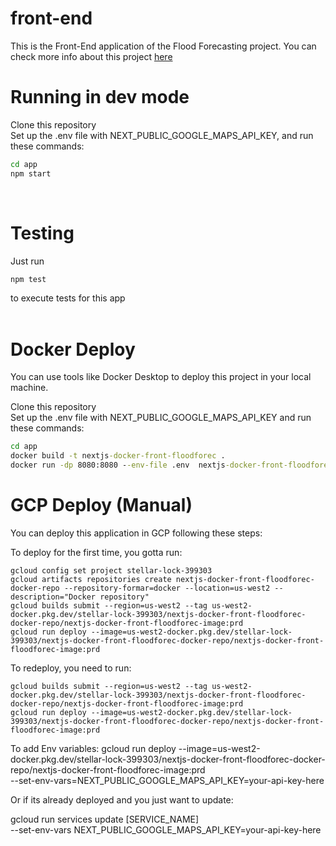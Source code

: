 # front-end

This is the Front-End application of the Flood Forecasting project.
You can check more info about this project [here](https://github.com/Grupo-Z-CIn-ES-23-1/projeto-es)

# Running in dev mode

Clone this repository  
Set up the .env file with NEXT_PUBLIC_GOOGLE_MAPS_API_KEY, and run these commands:

```cmd
cd app
npm start
```

<br>

# Testing

Just run

```cmd
npm test
```

to execute tests for this app  
<br>

# Docker Deploy

You can use tools like Docker Desktop to deploy this project in your local machine.

Clone this repository  
Set up the .env file with NEXT_PUBLIC_GOOGLE_MAPS_API_KEY and run these commands:

```cmd
cd app
docker build -t nextjs-docker-front-floodforec .
docker run -dp 8080:8080 --env-file .env  nextjs-docker-front-floodforec
```

# GCP Deploy (Manual)

You can deploy this application in GCP following these steps:

To deploy for the first time, you gotta run:

```
gcloud config set project stellar-lock-399303
gcloud artifacts repositories create nextjs-docker-front-floodforec-docker-repo --repository-formar=docker --location=us-west2 --description="Docker repository"
gcloud builds submit --region=us-west2 --tag us-west2-docker.pkg.dev/stellar-lock-399303/nextjs-docker-front-floodforec-docker-repo/nextjs-docker-front-floodforec-image:prd
gcloud run deploy --image=us-west2-docker.pkg.dev/stellar-lock-399303/nextjs-docker-front-floodforec-docker-repo/nextjs-docker-front-floodforec-image:prd
```

To redeploy, you need to run:

```
gcloud builds submit --region=us-west2 --tag us-west2-docker.pkg.dev/stellar-lock-399303/nextjs-docker-front-floodforec-docker-repo/nextjs-docker-front-floodforec-image:prd
gcloud run deploy --image=us-west2-docker.pkg.dev/stellar-lock-399303/nextjs-docker-front-floodforec-docker-repo/nextjs-docker-front-floodforec-image:prd
```

To add Env variables:
gcloud run deploy --image=us-west2-docker.pkg.dev/stellar-lock-399303/nextjs-docker-front-floodforec-docker-repo/nextjs-docker-front-floodforec-image:prd \
 --set-env-vars=NEXT_PUBLIC_GOOGLE_MAPS_API_KEY=your-api-key-here

Or if its already deployed and you just want to update:

gcloud run services update [SERVICE_NAME] \
 --set-env-vars NEXT_PUBLIC_GOOGLE_MAPS_API_KEY=your-api-key-here
